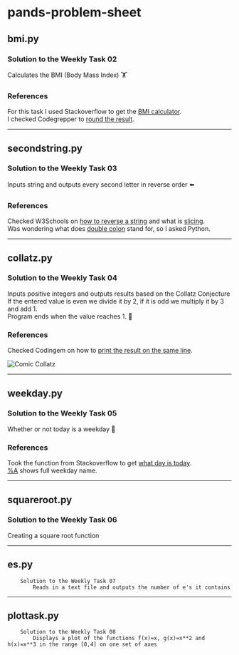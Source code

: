 # pands-problem-sheet
## bmi.py 

### Solution to the Weekly Task 02
Calculates the BMI (Body Mass Index) :weight_lifting:

### References
For this task I used Stackoverflow to get the [BMI calculator][1].  
I checked Codegrepper to [round the result][2].  

[1]: https://stackoverflow.com/questions/20405610/bmi-calculator-in-python/20405792
[2]: https://www.codegrepper.com/code-examples/python/how+to+round+with+format+in+python

___
## secondstring.py 

### Solution to the Weekly Task 03
Inputs string and outputs every second letter in reverse order :arrow_left:

### References
Checked W3Schools on [how to reverse a string][3] and what is [slicing][4].  
Was wondering what does [double colon][5] stand for, so I asked Python.

[3]: https://www.w3schools.com/python/python_howto_reverse_string.asp
[4]: https://www.w3schools.com/python/ref_func_slice.asp
[5]: https://www.askpython.com/python/examples/colon-in-python

___
## collatz.py 

### Solution to the Weekly Task 04
Inputs positive integers and outputs results based on the Collatz Conjecture  
If the entered value is even we divide it by 2, if it is odd we multiply it by 3 and add 1.  
Program ends when the value reaches 1. :abacus: 

### References
Checked Codingem on how to [print the result on the same line][6].

[6]: https://www.codingem.com/python-print-on-the-same-line/
![Comic Collatz](https://imgs.xkcd.com/comics/collatz_conjecture.png)

___
## weekday.py

### Solution to the Weekly Task 05
Whether or not today is a weekday :tropical_drink:

### References
Took the function from Stackoverflow to get [what day is today][7].  
[%A][8] shows full weekday name.

[7]: https://stackoverflow.com/questions/8380389/how-to-get-day-name-from-datetime
[8]: https://www.programiz.com/python-programming/datetime/strptime
 
___
## squareroot.py 

### Solution to the Weekly Task 06
Creating a square root function 

___
##  es.py

        Solution to the Weekly Task 07
            Reads in a text file and outputs the number of e's it contains

___   
##  plottask.py

        Solution to the Weekly Task 08
            Displays a plot of the functions f(x)=x, g(x)=x**2 and h(x)=x**3 in the range [0,4] on one set of axes